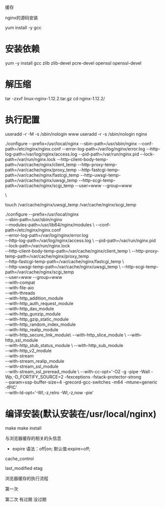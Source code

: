 

缓存




nginx的源码安装


yum install -y gcc



# 安装依赖
yum -y install gcc zlib zlib-devel pcre-devel openssl openssl-devel
# 解压缩
tar -zxvf linux-nginx-1.12.2.tar.gz
cd nginx-1.12.2/
# 执行配置
useradd -r -M -s /sbin/nologin www
useradd -r -s /sbin/nologin nginx



./configure --prefix=/usr/local/nginx --sbin-path=/usr/sbin/nginx --conf-path=/etc/nginx/nginx.conf  --error-log-path=/var/log/nginx/error.log --http-log-path=/var/log/nginx/access.log --pid-path=/var/run/nginx.pid --lock-path=/var/run/nginx.lock --http-client-body-temp-path=/var/cache/nginx/client_temp --http-proxy-temp-path=/var/cache/nginx/proxy_temp --http-fastcgi-temp-path=/var/cache/nginx/fastcgi_temp  --http-uwsgi-temp-path=/var/cache/nginx/uwsgi_temp  --http-scgi-temp-path=/var/cache/nginx/scgi_temp --user=www --group=www

 \


touch /var/cache/nginx/uwsgi_temp /var/cache/nginx/scgi_temp

./configure --prefix=/usr/local/nginx \
	--sbin-path=/usr/sbin/nginx \
	--modules-path=/usr/lib64/nginx/modules \ 
	--conf-path=/etc/nginx/nginx.conf \
	--error-log-path=/var/log/nginx/error.log \
	--http-log-path=/var/log/nginx/access.log \ 
	--pid-path=/var/run/nginx.pid \
	--lock-path=/var/run/nginx.lock \
	--http-client-body-temp-path=/var/cache/nginx/client_temp \ 
	--http-proxy-temp-path=/var/cache/nginx/proxy_temp \
	--http-fastcgi-temp-path=/var/cache/nginx/fastcgi_temp \	
	--http-uwsgi-temp-path=/var/cache/nginx/uwsgi_temp \ 
	--http-scgi-temp-path=/var/cache/nginx/scgi_temp \
	--user=www --group=www \
	--with-compat \
	--with-file-aio \
	--with-threads \
	--with-http_addition_module \
	--with-http_auth_request_module \
	--with-http_dav_module \
	--with-http_gunzip_module \
	--with-http_gzip_static_module \
	--with-http_random_index_module \
	--with-http_realip_module \
	--with-http_secure_link_module\ 
	--with-http_slice_module \ 
	--with-http_ssl_module \
	--with-http_stub_status_module \ 
	--with-http_sub_module \
	--with-http_v2_module \
	--with-stream \
	--with-stream_realip_module \
	--with-stream_ssl_module \
	--with-stream_ssl_preread_module \ 
	--with-cc-opt='-O2 -g -pipe -Wall -Wp,-D_FORTIFY_SOURCE=2 -fexceptions -fstack-protector-strong \
	--param=ssp-buffer-size=4 -grecord-gcc-switches -m64 -mtune=generic -fPIC' \
	--with-ld-opt='-Wl,-z,relro -Wl,-z,now -pie'
	
	

# 编译安装(默认安装在/usr/local/nginx)
make
make install



与浏览器缓存的相关的头信息
- expire
语法：off|on;
默认值:expire=off;

cache_control


last_modified
etag







浏览器缓存的执行流程

第一次

第二次
有过期
没过期




